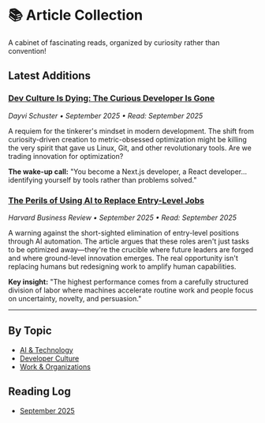 # 📚 Article Collection

A cabinet of fascinating reads, organized by curiosity rather than convention!

## Latest Additions

### [Dev Culture Is Dying: The Curious Developer Is Gone](https://dayvster.com/blog/dev-culture-is-dying-the-curious-developer-is-gone/)
*Dayvi Schuster • September 2025 • Read: September 2025*

A requiem for the tinkerer's mindset in modern development. The shift from curiosity-driven creation to metric-obsessed optimization might be killing the very spirit that gave us Linux, Git, and other revolutionary tools. Are we trading innovation for optimization?

**The wake-up call:** "You become a Next.js developer, a React developer... identifying yourself by tools rather than problems solved."

### [The Perils of Using AI to Replace Entry-Level Jobs](https://hbr.org/2025/09/the-perils-of-using-ai-to-replace-entry-level-jobs)
*Harvard Business Review • September 2025 • Read: September 2025*

A warning against the short-sighted elimination of entry-level positions through AI automation. The article argues that these roles aren't just tasks to be optimized away—they're the crucible where future leaders are forged and where ground-level innovation emerges. The real opportunity isn't replacing humans but redesigning work to amplify human capabilities.

**Key insight:** "The highest performance comes from a carefully structured division of labor where machines accelerate routine work and people focus on uncertainty, novelty, and persuasion."

---

## By Topic
- [AI & Technology](by-topic/ai-technology.md)
- [Developer Culture](by-topic/developer-culture.md)
- [Work & Organizations](by-topic/work-organizations.md)

## Reading Log
- [September 2025](reading-log/2025-09.md)
